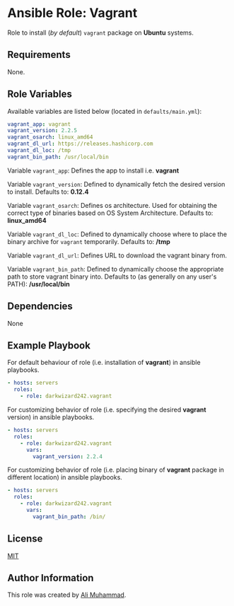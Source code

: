 
Ansible Role: Vagrant
=========

Role to install (_by default_) `vagrant` package  on **Ubuntu** systems.

Requirements
------------

None.

Role Variables
--------------

Available variables are listed below (located in  `defaults/main.yml`):

```yaml
vagrant_app: vagrant
vagrant_version: 2.2.5
vagrant_osarch: linux_amd64
vagrant_dl_url: https://releases.hashicorp.com
vagrant_dl_loc: /tmp
vagrant_bin_path: /usr/local/bin
```

Variable `vagrant_app`: Defines the app to install i.e. **vagrant**

Variable `vagrant_version`: Defined to dynamically fetch the desired version to install. Defaults to: **0.12.4**

Variable `vagrant_osarch`: Defines os architecture. Used for obtaining the correct type of binaries based on OS System Architecture. Defaults to: **linux_amd64**

Variable `vagrant_dl_loc`: Defined to dynamically choose where to place the binary archive for `vagrant` temporarily. Defaults to: **/tmp**

Variable `vagrant_dl_url`: Defines URL to download the vagrant binary from.

Variable `vagrant_bin_path`: Defined to dynamically choose the appropriate path to store vagrant binary into. Defaults to (as generally on any user's PATH): **/usr/local/bin** 

Dependencies
------------

None

Example Playbook
----------------

For default behaviour of role (i.e. installation of **vagrant**) in ansible playbooks.
```yaml
- hosts: servers
  roles:
    - role: darkwizard242.vagrant
```

For customizing behavior of role (i.e. specifying the  desired **vagrant** version) in ansible playbooks.
```yaml
- hosts: servers
  roles:
    - role: darkwizard242.vagrant
      vars:
        vagrant_version: 2.2.4
```

For customizing behavior of role (i.e. placing binary of **vagrant** package in different location) in ansible playbooks.
```yaml
- hosts: servers
  roles:
    - role: darkwizard242.vagrant
      vars:
        vagrant_bin_path: /bin/
```

License
-------

[MIT](https://github.com/darkwizard242/ansible-role-vagrant/blob/master/LICENSE)

Author Information
------------------

This role was created by [Ali Muhammad](https://www.linkedin.com/in/ali-muhammad-759791130/).
